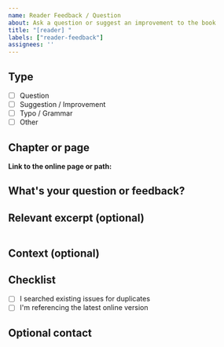 ```yaml
---
name: Reader Feedback / Question
about: Ask a question or suggest an improvement to the book
title: "[reader] "
labels: ["reader-feedback"]
assignees: ''
---
```


## Type
<!-- Select one -->
- [ ] Question
- [ ] Suggestion / Improvement
- [ ] Typo / Grammar
- [ ] Other

## Chapter or page
**Link to the online page or path:**
<!-- e.g., https://selberhad.github.io/docdd-book/foundations/ddd-principles.html -->

## What's your question or feedback?
<!-- Be specific. If it's a suggestion, describe the change; if it's a question, what's unclear? -->

## Relevant excerpt (optional)
<!-- Quote the exact line(s) if helpful -->
```
```

## Context (optional)
<!-- What you were trying to do, environment, or prior assumptions -->

## Checklist
- [ ] I searched existing issues for duplicates
- [ ] I'm referencing the latest online version

## Optional contact
<!-- @yourhandle if you want follow-up -->